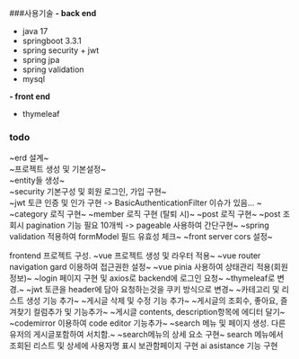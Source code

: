 
###사용기술
__- back end__
- java 17  
- springboot 3.3.1  
- spring security  + jwt
- spring jpa  
- spring validation
- mysql 

__- front end__  
- thymeleaf


### todo  
~erd 설계~  
~프로젝트 생성 및 기본설정~  
~entity들 생성~  
~security 기본구성 및 회원 로그인, 가입 구현~  
~jwt 토큰 인증 및 인가 구현 -> BasicAuthenticationFilter 이슈가 있음... ~
~category 로직 구현~
~member 로직 구현 (탈퇴 시)~
~post 로직 구현~
~post 조회시 pagination 기능 필요 10개씩 -> pageable 사용하여 간단구현~
~spring validation 적용하여 formModel 필드 유효성 체크~
~front server cors 설정~


frontend 프로젝트 구성. 
~vue 프로젝트 생성 및 라우터 적용~
~vue router navigation gard 이용하여 접근권한 설정~
~vue pinia 사용하여 상태관리 적용(회원정보)~
~login 페이지 구현 및 axios로 backend에 로그인 요청~
~thymeleaf로 변경.~
~jwt 토큰을 header에 담아 요청하는것을 쿠키 방식으로 변경~
~카테고리 및 리스트 생성 기능 추가~
~게시글 삭제 및 수정 기능 추가~
~게시글의 조회수, 좋아요, 즐겨찾기 컬럼추가 및 기능추가~
~게시글 contents, description항목에 에디터 달기~
~codemirror 이용하여 code editor 기능추가~
~search 메뉴 및 페이지 생성. 다른 유저의 게시글포함하여 서치함.~
~search메뉴의 상세 요소 구현~
search 메뉴에서 조회된 리스트 및 상세에 사용자명 표시
보관함페이지 구현
ai asistance 기능 구현





